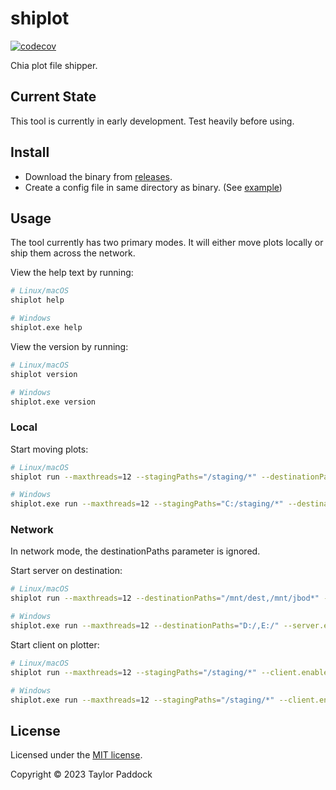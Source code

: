 # shiplot

[![codecov](https://codecov.io/gh/tcpaddock/shiplot/branch/alpha/graph/badge.svg?token=N52TPZ8AWX)](https://app.codecov.io/gh/tcpaddock/shiplot/tree/alpha)

Chia plot file shipper.

## Current State

This tool is currently in early development. Test heavily before using.

## Install

- Download the binary from [releases](https://github.com/tcpaddock/shiplot/releases).
- Create a config file in same directory as binary. (See [example](example.shiplot.yaml))

## Usage

The tool currently has two primary modes. It will either move plots locally or ship them across the network.

View the help text by running:
```bash
# Linux/macOS
shiplot help

# Windows
shiplot.exe help
```

View the version by running:
```bash
# Linux/macOS
shiplot version

# Windows
shiplot.exe version
```

### Local 

Start moving plots:
```bash
# Linux/macOS
shiplot run --maxthreads=12 --stagingPaths="/staging/*" --destinationPaths="/mnt/dest,/mnt/jbod*"

# Windows
shiplot.exe run --maxthreads=12 --stagingPaths="C:/staging/*" --destinationPaths="D:/,E:/"
```

### Network

In network mode, the destinationPaths parameter is ignored.

Start server on destination:
```bash
# Linux/macOS
shiplot run --maxthreads=12 --destinationPaths="/mnt/dest,/mnt/jbod*" --server.enabled=true

# Windows
shiplot.exe run --maxthreads=12 --destinationPaths="D:/,E:/" --server.enabled=true
```

Start client on plotter:
```bash
# Linux/macOS
shiplot run --maxthreads=12 --stagingPaths="/staging/*" --client.enabled=true --client.serverIp="192.168.0.2"

# Windows
shiplot.exe run --maxthreads=12 --stagingPaths="/staging/*" --client.enabled=true --client.serverIp="192.168.0.2"
```

## License

Licensed under the [MIT license](LICENSE).

Copyright © 2023 Taylor Paddock